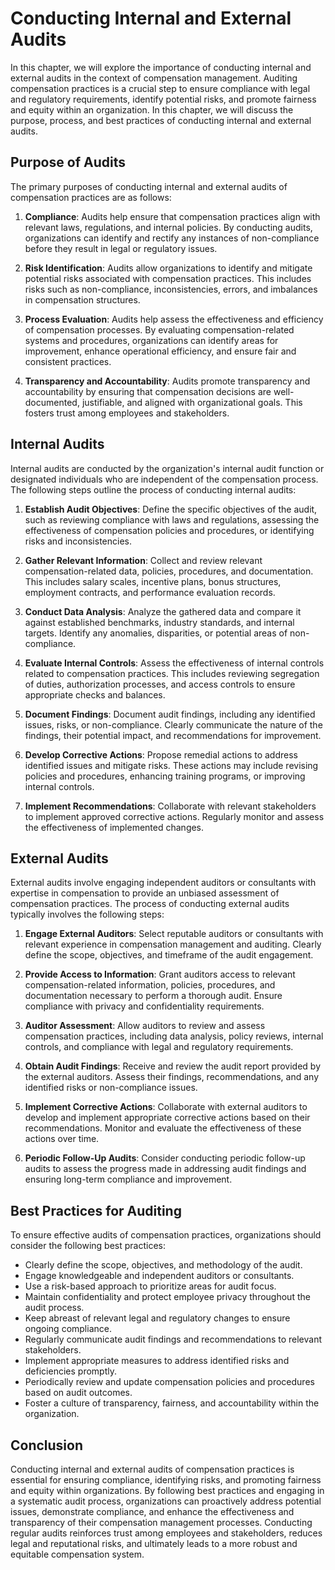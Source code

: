 Conducting Internal and External Audits
================================================

In this chapter, we will explore the importance of conducting internal and external audits in the context of compensation management. Auditing compensation practices is a crucial step to ensure compliance with legal and regulatory requirements, identify potential risks, and promote fairness and equity within an organization. In this chapter, we will discuss the purpose, process, and best practices of conducting internal and external audits.

**Purpose of Audits**
---------------------

The primary purposes of conducting internal and external audits of compensation practices are as follows:

1. **Compliance**: Audits help ensure that compensation practices align with relevant laws, regulations, and internal policies. By conducting audits, organizations can identify and rectify any instances of non-compliance before they result in legal or regulatory issues.

2. **Risk Identification**: Audits allow organizations to identify and mitigate potential risks associated with compensation practices. This includes risks such as non-compliance, inconsistencies, errors, and imbalances in compensation structures.

3. **Process Evaluation**: Audits help assess the effectiveness and efficiency of compensation processes. By evaluating compensation-related systems and procedures, organizations can identify areas for improvement, enhance operational efficiency, and ensure fair and consistent practices.

4. **Transparency and Accountability**: Audits promote transparency and accountability by ensuring that compensation decisions are well-documented, justifiable, and aligned with organizational goals. This fosters trust among employees and stakeholders.

**Internal Audits**
-------------------

Internal audits are conducted by the organization's internal audit function or designated individuals who are independent of the compensation process. The following steps outline the process of conducting internal audits:

1. **Establish Audit Objectives**: Define the specific objectives of the audit, such as reviewing compliance with laws and regulations, assessing the effectiveness of compensation policies and procedures, or identifying risks and inconsistencies.

2. **Gather Relevant Information**: Collect and review relevant compensation-related data, policies, procedures, and documentation. This includes salary scales, incentive plans, bonus structures, employment contracts, and performance evaluation records.

3. **Conduct Data Analysis**: Analyze the gathered data and compare it against established benchmarks, industry standards, and internal targets. Identify any anomalies, disparities, or potential areas of non-compliance.

4. **Evaluate Internal Controls**: Assess the effectiveness of internal controls related to compensation practices. This includes reviewing segregation of duties, authorization processes, and access controls to ensure appropriate checks and balances.

5. **Document Findings**: Document audit findings, including any identified issues, risks, or non-compliance. Clearly communicate the nature of the findings, their potential impact, and recommendations for improvement.

6. **Develop Corrective Actions**: Propose remedial actions to address identified issues and mitigate risks. These actions may include revising policies and procedures, enhancing training programs, or improving internal controls.

7. **Implement Recommendations**: Collaborate with relevant stakeholders to implement approved corrective actions. Regularly monitor and assess the effectiveness of implemented changes.

**External Audits**
-------------------

External audits involve engaging independent auditors or consultants with expertise in compensation to provide an unbiased assessment of compensation practices. The process of conducting external audits typically involves the following steps:

1. **Engage External Auditors**: Select reputable auditors or consultants with relevant experience in compensation management and auditing. Clearly define the scope, objectives, and timeframe of the audit engagement.

2. **Provide Access to Information**: Grant auditors access to relevant compensation-related information, policies, procedures, and documentation necessary to perform a thorough audit. Ensure compliance with privacy and confidentiality requirements.

3. **Auditor Assessment**: Allow auditors to review and assess compensation practices, including data analysis, policy reviews, internal controls, and compliance with legal and regulatory requirements.

4. **Obtain Audit Findings**: Receive and review the audit report provided by the external auditors. Assess their findings, recommendations, and any identified risks or non-compliance issues.

5. **Implement Corrective Actions**: Collaborate with external auditors to develop and implement appropriate corrective actions based on their recommendations. Monitor and evaluate the effectiveness of these actions over time.

6. **Periodic Follow-Up Audits**: Consider conducting periodic follow-up audits to assess the progress made in addressing audit findings and ensuring long-term compliance and improvement.

**Best Practices for Auditing**
-------------------------------

To ensure effective audits of compensation practices, organizations should consider the following best practices:

* Clearly define the scope, objectives, and methodology of the audit.
* Engage knowledgeable and independent auditors or consultants.
* Use a risk-based approach to prioritize areas for audit focus.
* Maintain confidentiality and protect employee privacy throughout the audit process.
* Keep abreast of relevant legal and regulatory changes to ensure ongoing compliance.
* Regularly communicate audit findings and recommendations to relevant stakeholders.
* Implement appropriate measures to address identified risks and deficiencies promptly.
* Periodically review and update compensation policies and procedures based on audit outcomes.
* Foster a culture of transparency, fairness, and accountability within the organization.

**Conclusion**
--------------

Conducting internal and external audits of compensation practices is essential for ensuring compliance, identifying risks, and promoting fairness and equity within organizations. By following best practices and engaging in a systematic audit process, organizations can proactively address potential issues, demonstrate compliance, and enhance the effectiveness and transparency of their compensation management processes. Conducting regular audits reinforces trust among employees and stakeholders, reduces legal and reputational risks, and ultimately leads to a more robust and equitable compensation system.
